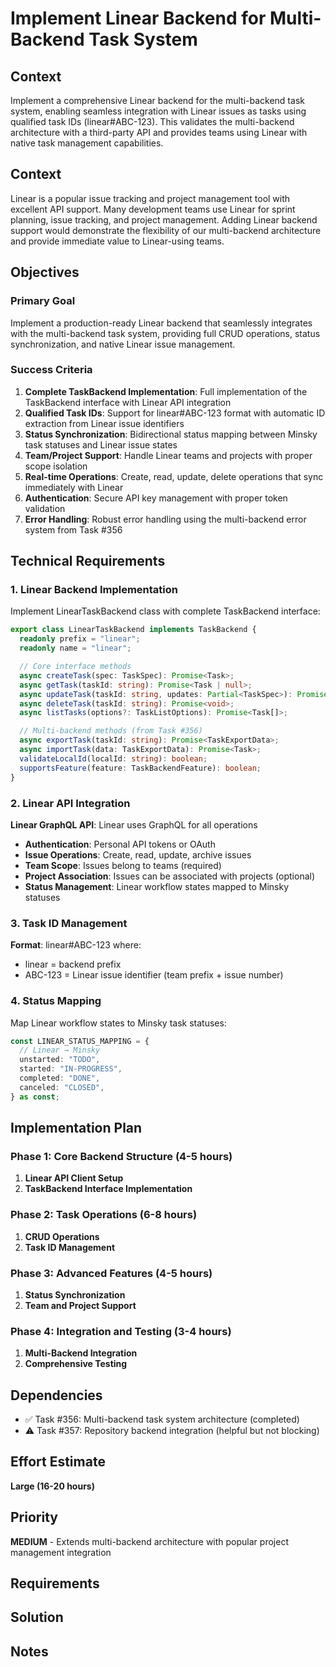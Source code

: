 # Implement Linear Backend for Multi-Backend Task System

## Context

Implement a comprehensive Linear backend for the multi-backend task system, enabling seamless integration with Linear issues as tasks using qualified task IDs (linear#ABC-123). This validates the multi-backend architecture with a third-party API and provides teams using Linear with native task management capabilities.

## Context

Linear is a popular issue tracking and project management tool with excellent API support. Many development teams use Linear for sprint planning, issue tracking, and project management. Adding Linear backend support would demonstrate the flexibility of our multi-backend architecture and provide immediate value to Linear-using teams.

## Objectives

### Primary Goal

Implement a production-ready Linear backend that seamlessly integrates with the multi-backend task system, providing full CRUD operations, status synchronization, and native Linear issue management.

### Success Criteria

1. **Complete TaskBackend Implementation**: Full implementation of the TaskBackend interface with Linear API integration
2. **Qualified Task IDs**: Support for linear#ABC-123 format with automatic ID extraction from Linear issue identifiers
3. **Status Synchronization**: Bidirectional status mapping between Minsky task statuses and Linear issue states
4. **Team/Project Support**: Handle Linear teams and projects with proper scope isolation
5. **Real-time Operations**: Create, read, update, delete operations that sync immediately with Linear
6. **Authentication**: Secure API key management with proper token validation
7. **Error Handling**: Robust error handling using the multi-backend error system from Task #356

## Technical Requirements

### 1. Linear Backend Implementation

Implement LinearTaskBackend class with complete TaskBackend interface:

```typescript
export class LinearTaskBackend implements TaskBackend {
  readonly prefix = "linear";
  readonly name = "linear";

  // Core interface methods
  async createTask(spec: TaskSpec): Promise<Task>;
  async getTask(taskId: string): Promise<Task | null>;
  async updateTask(taskId: string, updates: Partial<TaskSpec>): Promise<Task>;
  async deleteTask(taskId: string): Promise<void>;
  async listTasks(options?: TaskListOptions): Promise<Task[]>;

  // Multi-backend methods (from Task #356)
  async exportTask(taskId: string): Promise<TaskExportData>;
  async importTask(data: TaskExportData): Promise<Task>;
  validateLocalId(localId: string): boolean;
  supportsFeature(feature: TaskBackendFeature): boolean;
}
```

### 2. Linear API Integration

**Linear GraphQL API**: Linear uses GraphQL for all operations

- **Authentication**: Personal API tokens or OAuth
- **Issue Operations**: Create, read, update, archive issues
- **Team Scope**: Issues belong to teams (required)
- **Project Association**: Issues can be associated with projects (optional)
- **Status Management**: Linear workflow states mapped to Minsky statuses

### 3. Task ID Management

**Format**: linear#ABC-123 where:

- linear = backend prefix
- ABC-123 = Linear issue identifier (team prefix + issue number)

### 4. Status Mapping

Map Linear workflow states to Minsky task statuses:

```typescript
const LINEAR_STATUS_MAPPING = {
  // Linear → Minsky
  unstarted: "TODO",
  started: "IN-PROGRESS",
  completed: "DONE",
  canceled: "CLOSED",
} as const;
```

## Implementation Plan

### Phase 1: Core Backend Structure (4-5 hours)

1. **Linear API Client Setup**
2. **TaskBackend Interface Implementation**

### Phase 2: Task Operations (6-8 hours)

1. **CRUD Operations**
2. **Task ID Management**

### Phase 3: Advanced Features (4-5 hours)

1. **Status Synchronization**
2. **Team and Project Support**

### Phase 4: Integration and Testing (3-4 hours)

1. **Multi-Backend Integration**
2. **Comprehensive Testing**

## Dependencies

- ✅ Task #356: Multi-backend task system architecture (completed)
- ⚠️ Task #357: Repository backend integration (helpful but not blocking)

## Effort Estimate

**Large (16-20 hours)**

## Priority

**MEDIUM** - Extends multi-backend architecture with popular project management integration

## Requirements

## Solution

## Notes
